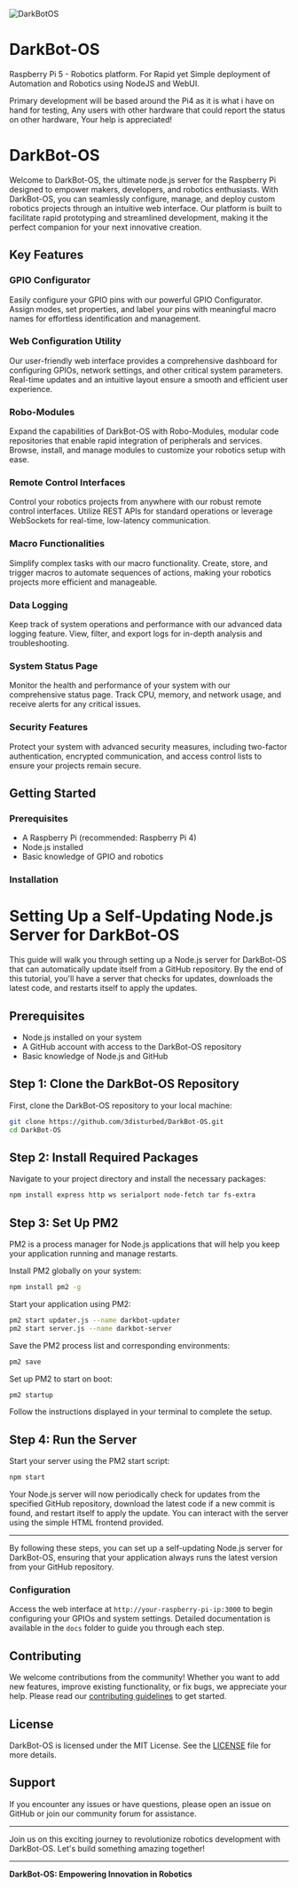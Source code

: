 ![DarkBotOS](https://github.com/3disturbed/DarkBot-OS/assets/9502162/7610585f-fe1b-42d3-a0c3-324a542f30a4)
# DarkBot-OS
Raspberry Pi 5 - Robotics platform. For Rapid yet Simple deployment of Automation and Robotics using NodeJS and WebUI.

Primary development will be based around the Pi4 as it is what i have on hand for testing, Any users with other hardware that could report the status on other hardware, Your help is appreciated!

# DarkBot-OS

Welcome to DarkBot-OS, the ultimate node.js server for the Raspberry Pi designed to empower makers, developers, and robotics enthusiasts. With DarkBot-OS, you can seamlessly configure, manage, and deploy custom robotics projects through an intuitive web interface. Our platform is built to facilitate rapid prototyping and streamlined development, making it the perfect companion for your next innovative creation.

## Key Features

### GPIO Configurator
Easily configure your GPIO pins with our powerful GPIO Configurator. Assign modes, set properties, and label your pins with meaningful macro names for effortless identification and management.

### Web Configuration Utility
Our user-friendly web interface provides a comprehensive dashboard for configuring GPIOs, network settings, and other critical system parameters. Real-time updates and an intuitive layout ensure a smooth and efficient user experience.

### Robo-Modules
Expand the capabilities of DarkBot-OS with Robo-Modules, modular code repositories that enable rapid integration of peripherals and services. Browse, install, and manage modules to customize your robotics setup with ease.

### Remote Control Interfaces
Control your robotics projects from anywhere with our robust remote control interfaces. Utilize REST APIs for standard operations or leverage WebSockets for real-time, low-latency communication.

### Macro Functionalities
Simplify complex tasks with our macro functionality. Create, store, and trigger macros to automate sequences of actions, making your robotics projects more efficient and manageable.

### Data Logging
Keep track of system operations and performance with our advanced data logging feature. View, filter, and export logs for in-depth analysis and troubleshooting.

### System Status Page
Monitor the health and performance of your system with our comprehensive status page. Track CPU, memory, and network usage, and receive alerts for any critical issues.

### Security Features
Protect your system with advanced security measures, including two-factor authentication, encrypted communication, and access control lists to ensure your projects remain secure.

## Getting Started

### Prerequisites
- A Raspberry Pi (recommended: Raspberry Pi 4)
- Node.js installed
- Basic knowledge of GPIO and robotics

### Installation
# Setting Up a Self-Updating Node.js Server for DarkBot-OS

This guide will walk you through setting up a Node.js server for DarkBot-OS that can automatically update itself from a GitHub repository. By the end of this tutorial, you'll have a server that checks for updates, downloads the latest code, and restarts itself to apply the updates.

## Prerequisites

- Node.js installed on your system
- A GitHub account with access to the DarkBot-OS repository
- Basic knowledge of Node.js and GitHub

## Step 1: Clone the DarkBot-OS Repository

First, clone the DarkBot-OS repository to your local machine:

```bash
git clone https://github.com/3disturbed/DarkBot-OS.git
cd DarkBot-OS
```

## Step 2: Install Required Packages

Navigate to your project directory and install the necessary packages:

```bash
npm install express http ws serialport node-fetch tar fs-extra
```

## Step 3: Set Up PM2

PM2 is a process manager for Node.js applications that will help you keep your application running and manage restarts.

Install PM2 globally on your system:

```bash
npm install pm2 -g
```

Start your application using PM2:

```bash
pm2 start updater.js --name darkbot-updater
pm2 start server.js --name darkbot-server
```

Save the PM2 process list and corresponding environments:

```bash
pm2 save
```

Set up PM2 to start on boot:

```bash
pm2 startup
```

Follow the instructions displayed in your terminal to complete the setup.

## Step 4: Run the Server

Start your server using the PM2 start script:

```bash
npm start
```

Your Node.js server will now periodically check for updates from the specified GitHub repository, download the latest code if a new commit is found, and restart itself to apply the update. You can interact with the server using the simple HTML frontend provided.

---

By following these steps, you can set up a self-updating Node.js server for DarkBot-OS, ensuring that your application always runs the latest version from your GitHub repository.

### Configuration
Access the web interface at `http://your-raspberry-pi-ip:3000` to begin configuring your GPIOs and system settings. Detailed documentation is available in the `docs` folder to guide you through each step.

## Contributing
We welcome contributions from the community! Whether you want to add new features, improve existing functionality, or fix bugs, we appreciate your help. Please read our [contributing guidelines](CONTRIBUTING.md) to get started.

## License
DarkBot-OS is licensed under the MIT License. See the [LICENSE](LICENSE) file for more details.

## Support
If you encounter any issues or have questions, please open an issue on GitHub or join our community forum for assistance.

---

Join us on this exciting journey to revolutionize robotics development with DarkBot-OS. Let's build something amazing together!

---

**DarkBot-OS: Empowering Innovation in Robotics**
